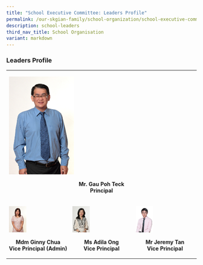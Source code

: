 ```yaml
---
title: "School Executive Committee: Leaders Profile"
permalink: /our-skgian-family/school-organization/school-executive-committee/leaders-profile/
description: school-leaders
third_nav_title: School Organisation
variant: markdown
---
```

<h3>
  <strong>Leaders Profile</strong>
</h3>
<table>
  <tbody>
    <tr>
      <td rowspan="1" colspan="3">
        <p></p>
        <div class="isomer-image-wrapper">
          <img style="width: 35%;" height="auto" width="100%" alt="" src="/images/sec1.jpg">
					<p><b></b></p><center><b>Mr. Gau Poh Teck<br>Principal</b>
	<p></p>
        </center></div>
      </td>
    </tr>
    <tr>
      <td rowspan="1" colspan="1">
        <p></p>
        <div class="isomer-image-wrapper">
          <img style="auto" height="auto" width="30%" alt="" src="/images/sec2.jpg">
<p><b></b></p><center><b>Mdm Ginny Chua<br>Vice Principal (Admin)</b>
	<p></p>
        </center></div>
      </td>
      <td rowspan="1" colspan="1">
        <p></p>
        <div class="isomer-image-wrapper">
          <img style="auto" height="auto" width="30%" alt="" src="/images/sec3.jpg">
<p><b></b></p><center><b>Ms Adila Ong<br>Vice Principal</b>
	<p></p>
        </center></div>
      </td>
      <td rowspan="1" colspan="1">
        <p></p>
        <div class="isomer-image-wrapper">
          <img style="100%" height="auto" width="30%" alt="" src="/images/Mr_Jeremy_Tan_Keng_Lim.JPG">
<p><b></b></p><center><b>Mr Jeremy Tan<br>Vice Principal</b>
	<p></p>
        </center></div>
      </td>
    </tr>
  </tbody>
</table>
<p></p>